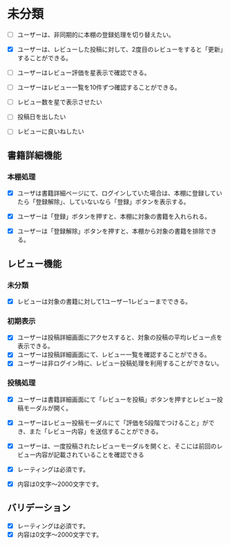 # 未分類

- [ ] ユーザーは、非同期的に本棚の登録処理を切り替えたい。
- [x] ユーザーは、レビューした投稿に対して、2度目のレビューをすると「更新」することができる。
- [ ] ユーザーはレビュー評価を星表示で確認できる。
- [ ] ユーザーはレビュー一覧を10件ずつ確認することができる。
- [ ] レビュー数を星で表示させたい
- [ ] 投稿日を出したい
- [ ] レビューに良いねしたい


## 書籍詳細機能

### 本棚処理

- [x] ユーザは書籍詳細ページにて、ログインしていた場合は、本棚に登録していたら「登録解除」、していないなら「登録」ボタンを表示する。
- [x] ユーザーは「登録」ボタンを押すと、本棚に対象の書籍を入れられる。
- [x] ユーザーは「登録解除」ボタンを押すと、本棚から対象の書籍を排除できる。



## レビュー機能

### 未分類

- [x] レビューは対象の書籍に対して1ユーザー1レビューまでできる。

### 初期表示

- [x] ユーザーは投稿詳細画面にアクセスすると、対象の投稿の平均レビュー点を表示できる。
- [x] ユーザーは投稿詳細画面にて、レビュー一覧を確認することができる。
- [x] ユーザーは非ログイン時に、レビュー投稿処理を利用することができない。

### 投稿処理

- [x] ユーザーは書籍詳細画面にて「レビューを投稿」ボタンを押すとレビュー投稿モーダルが開く。
- [x] ユーザーはレビュー投稿モーダルにて「評価を5段階でつけること」ができ、また「レビュー内容」を送信することができる。
- [x] ユーザーは、一度投稿されたレビューモーダルを開くと、そこには前回のレビュー内容が記載されていることを確認できる
- [x] レーティングは必須です。
- [x] 内容は0文字～2000文字です。


## バリデーション

- [x] レーティングは必須です。
- [x] 内容は0文字～2000文字です。